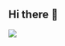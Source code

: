 ## Hi there 👋

![](https://user-images.githubusercontent.com/73097560/115834477-dbab4500-a447-11eb-908a-139a6edaec5c.gif)
<!--
**ninadgowdru/ninadgowdru** is a ✨ _special_ ✨ repository because its `README.md` (this file) appears on your GitHub profile.

Here are some ideas to get you started:

- 🔭 I’m currently working on ...
- 🌱 I’m currently learning ...
- 👯 I’m looking to collaborate on ...
- 🤔 I’m looking for help with ...
- 💬 Ask me about ...
- 📫 How to reach me: ...
- 😄 Pronouns: ...
- ⚡ Fun fact: ...
-->
